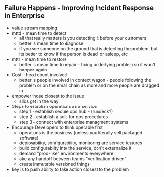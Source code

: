 Failure Happens - Improving Incident Response in Enterprise
---
* value stream mapping
* mttd - mean time to detect
  * all that really matters is you detecting it before your customers
  * better is mean time to diagnose
  * if you see someone on the ground that is detecting the problem, but its better to know if the person is dead, or asleep, etc
* mttr - mean time to restore
  * better is mean time to repair - fixing underlying problem so it won't happen again
* Cost - head count involved
  * better is people involved in context wagon - people following the problem or on the email chain as more
    and more people are dragged in
* empower those closest to the issue
  * silos get in the way
* Steps to establish operations as a service
  * step 1 - establish secure ops hub - (rundeck?)
  * step 2 - establish a sdlc for ops procedures
  * step 3 - connect with enterprise managment systems
* Encourage Developers to think operable first
  * operations is the business (unless you literally sell packaged software)
  * deployability, sonfigurability, monitoring are service features
  * build configurablity into the service, don't externalize it
  * demand "prod-like" environments everywhere
  * ake any handoff between teams "verification driven"
  * create immutable versioned things
* key is to push ability to take action closest to the problem
